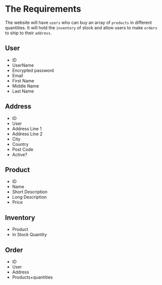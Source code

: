 # The Requirements

The website will have `users` who can buy an array of `products` in different quantities. It will hold the `inventory` of stock and allow users to make `orders` to ship to their `address`.

## User

- ID
- UserName
- Encrypted password
- Email
- First Name
- Middle Name
- Last Name

## Address

- ID
- User
- Address Line 1
- Address Line 2
- City
- Country
- Post Code
- Active?

## Product

- ID
- Name
- Short Description
- Long Description
- Price

 ## Inventory

- Product
- In Stock Quantity

## Order

- ID
- User
- Address
- Products+quantities